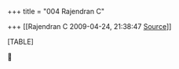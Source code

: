 +++
title = "004 Rajendran C"

+++
[[Rajendran C	2009-04-24, 21:38:47 [Source](https://groups.google.com/g/bvparishat/c/pw5e9BXgg2c)]]



[TABLE]



